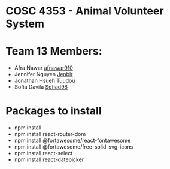 # COSC 4353 - Animal Volunteer System

# Team 13 Members:
- Afra Nawar [afnawar910](https://github.com/afnawar910)
- Jennifer Nguyen [Jenblr](https://github.com/Jenblr)
- Jonathan Hsueh [Tuudou](https://github.com/tuudou)
- Sofia Davila [Sofiad98](https://github.com/Sofiad98)

# Packages to install
- npm install
- npm install react-router-dom
- npm install @fortawesome/react-fontawesome
- npm install @fortawesome/free-solid-svg-icons
- npm install react-select
- npm install react-datepicker